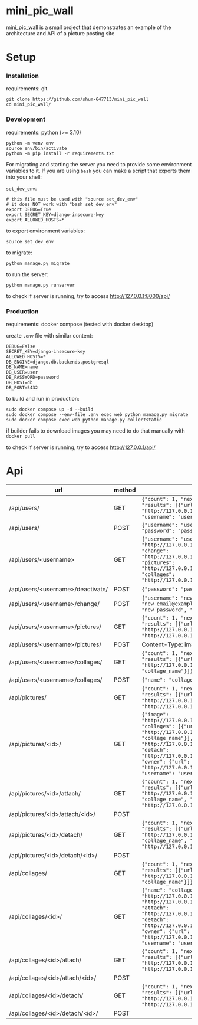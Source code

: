 # mini_pic_wall

mini_pic_wall is a small project that demonstrates an example of the architecture and API of a picture posting site

# Setup

### Installation

requirements: git

```
git clone https://github.com/shum-647713/mini_pic_wall
cd mini_pic_wall/
```

### Development

requirements: python (>= 3.10)

```
python -m venv env
source env/bin/activate
python -m pip install -r requirements.txt
```

For migrating and starting the server you need to provide some environment variables to it.
If you are using `bash` you can make a script that exports them into your shell:

`set_dev_env`:
```
# this file must be used with "source set_dev_env"
# it does NOT work with "bash set_dev_env"
export DEBUG=True
export SECRET_KEY=django-insecure-key
export ALLOWED_HOSTS=*
```

to export environment variables:
```
source set_dev_env
```

to migrate:
```
python manage.py migrate
```

to run the server:
```
python manage.py runserver
```

to check if server is running, try to access http://127.0.0.1:8000/api/

### Production

requirements: docker compose (tested with docker desktop)

create `.env` file with similar content:
```
DEBUG=False
SECRET_KEY=django-insecure-key
ALLOWED_HOSTS=*
DB_ENGINE=django.db.backends.postgresql
DB_NAME=name
DB_USER=user
DB_PASSWORD=password
DB_HOST=db
DB_PORT=5432
```

to build and run in production:
```
sudo docker compose up -d --build
sudo docker compose --env-file .env exec web python manage.py migrate
sudo docker compose exec web python manage.py collectstatic
```
if builder fails to download images you may need to do that manually with `docker pull`

to check if server is running, try to access http://127.0.0.1/api/

# Api

| url                                 | method | example                                                                                                                                                                                                                                                                                                                                               |
| ----------------------------------- | ------ | ----------------------------------------------------------------------------------------------------------------------------------------------------------------------------------------------------------------------------------------------------------------------------------------------------------------------------------------------------- |
| /api/users/                         | GET    | `{"count": 1, "next": null, "previous": null, "results": [{"url": "http://127.0.0.1:8000/api/users/user/", "username": "user"}]}`                                                                                                                                                                                                                     |
| /api/users/                         | POST   | `{"username": "user", "email": "user@example.com", "password": "password"}`                                                                                                                                                                                                                                                                           |
| /api/users/\<username\>             | GET    | `{"username": "user", "deactivate": "http://127.0.0.1:8000/api/users/user/deactivate/", "change": "http://127.0.0.1:8000/api/users/user/change/", "pictures": "http://127.0.0.1:8000/api/users/user/pictures/", "collages": "http://127.0.0.1:8000/api/users/user/collages/"}`                                                                        |
| /api/users/\<username\>/deactivate/ | POST   | `{"password": "password"}`                                                                                                                                                                                                                                                                                                                            |
| /api/users/\<username\>/change/     | POST   | `{"username": "new_name", "email": "new_email@example.com", "password": "new_password", "old_password": "old_password"}`                                                                                                                                                                                                                              |
| /api/users/\<username\>/pictures/   | GET    | `{"count": 1, "next": null, "previous": null, "results": [{"url": "http://127.0.0.1:8000/api/pictures/1/", "image": "http://127.0.0.1:8000/media/images/hash.png"}]}`                                                                                                                                                                                 |
| /api/users/\<username\>/pictures/   | POST   | Content-Type: image/png                                                                                                                                                                                                                                                                                                                               |
| /api/users/\<username\>/collages/   | GET    | `{"count": 1, "next": null, "previous": null, "results": [{"url": "http://127.0.0.1:8000/api/collages/1/", "name": "collage_name"}]}`                                                                                                                                                                                                                 |
| /api/users/\<username\>/collages/   | POST   | `{"name": "collage_name"}`                                                                                                                                                                                                                                                                                                                            |
| /api/pictures/                      | GET    | `{"count": 1, "next": null, "previous": null, "results": [{"url": "http://127.0.0.1:8000/api/pictures/1/", "image": "http://127.0.0.1:8000/media/images/hash.png"}]}`                                                                                                                                                                                 |
| /api/pictures/\<id\>/               | GET    | `{"image": "http://127.0.0.1:8000/media/images/hash.png", "collages": [{"url": "http://127.0.0.1:8000/api/collages/1/", "name": "collage_name"}], "attach": "http://127.0.0.1:8000/api/pictures/1/attach/", "detach": "http://127.0.0.1:8000/api/pictures/1/detach/", "owner": {"url": "http://127.0.0.1:8000/api/users/user/", "username": "user"}}` |
| /api/pictures/\<id\>/attach/        | GET    | `{"count": 1, "next": null, "previous": null, "results": [{"url": "http://127.0.0.1:8000/api/collages/1/", "name": "collage_name", "attach": "http://127.0.0.1:8000/api/pictures/1/attach/1/"}]}`                                                                                                                                                     |
| /api/pictures/\<id\>/attach/\<id\>/ | POST   |                                                                                                                                                                                                                                                                                                                                                       |
| /api/pictures/\<id\>/detach/        | GET    | `{"count": 1, "next": null, "previous": null, "results": [{"url": "http://127.0.0.1:8000/api/collages/1/", "name": "collage_name", "detach": "http://127.0.0.1:8000/api/pictures/1/detach/1/"}]}`                                                                                                                                                     |
| /api/pictures/\<id\>/detach/\<id\>/ | POST   |                                                                                                                                                                                                                                                                                                                                                       |
| /api/collages/                      | GET    | `{"count": 1, "next": null, "previous": null, "results": [{"url": "http://127.0.0.1:8000/api/collages/1/","name": "collage_name"}]}`                                                                                                                                                                                                                  |
| /api/collages/\<id\>/               | GET    | `{"name": "collage_name", "pictures": [{"url": "http://127.0.0.1:8000/api/pictures/1/", "image": "http://127.0.0.1:8000/media/images/hash.png"}], "attach": "http://127.0.0.1:8000/api/collages/1/attach/", "detach": "http://127.0.0.1:8000/api/collages/1/detach/", "owner": {"url": "http://127.0.0.1:8000/api/users/user/", "username": "user"}}` |
| /api/collages/\<id\>/attach/        | GET    | `{"count": 1, "next": null, "previous": null, "results": [{"url": "http://127.0.0.1:8000/api/pictures/1/", "attach": "http://127.0.0.1:8000/api/collages/1/attach/1/"}]}`                                                                                                                                                                             |
| /api/collages/\<id\>/attach/\<id\>/ | POST   |                                                                                                                                                                                                                                                                                                                                                       |
| /api/collages/\<id\>/detach/        | GET    | `{"count": 1, "next": null, "previous": null, "results": [{"url": "http://127.0.0.1:8000/api/pictures/1/", "detach": "http://127.0.0.1:8000/api/collages/1/detach/1/"}]}`                                                                                                                                                                             |
| /api/collages/\<id\>/detach/\<id\>/ | POST   |                                                                                                                                                                                                                                                                                                                                                       |
